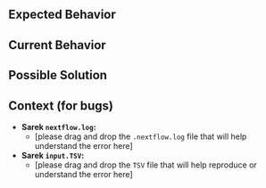 <!--
Hi there!

Many thanks for creating a Sarek issue.

Most issues fall into two categories: either you're reporting a problem with Sarek or you'd like a change/improvement.

To make sure that you include all of the information needed, please use the template below, you can delete what is not needed.

Please try to include all you can.

You can also delete this entire thing and just type :)
-->

## Expected Behavior
<!--
If you're describing a bug, tell us what should happen
If you're suggesting a change/improvement, tell us how you think it should work
-->

## Current Behavior
<!---
If describing a bug, tell us what actually happened
If suggesting a change/improvement, explain the difference from current behavior
-->

## Possible Solution
<!---
Not obligatory, but suggest a fix/reason for the bug,
or ideas how to implement the addition or change
-->

## Context (for bugs)
<!---
Providing context helps us coming up with a solution
Include as many relevant details about the environment you experienced the bug in
-->
- **Sarek `nextflow.log`:**
  <!-- Re-execute the command line that resulted in a bug with --verbose and -resume and join the .nextflow.log -->
  - [please drag and drop the `.nextflow.log` file that will help understand the error here]
- **Sarek `input.TSV`:**
  <!-- Anonymize your TSV file if necessary and join it too  -->
  - [please drag and drop the `TSV` file that will help reproduce or understand the error here]
